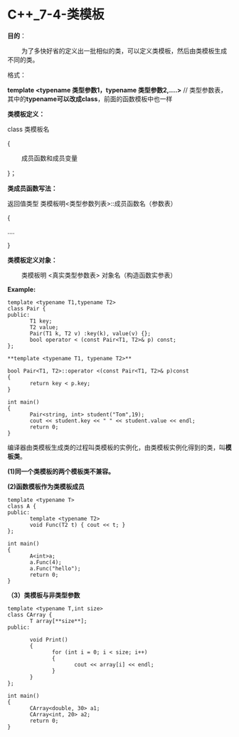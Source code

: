  # C++_7-4-类模板

 **目的**：

&nbsp;&nbsp;&nbsp;&nbsp;&nbsp;&nbsp;&nbsp;&nbsp;为了多快好省的定义出一批相似的类，可以定义类模板，然后由类模板生成不同的类。

格式：

**template <typename 类型参数1，typename 类型参数2,....>**        // 类型参数表，其中的**typename可以改成class**，前面的函数模板中也一样

**类模板定义：**

class 类模板名

{

&nbsp;&nbsp;&nbsp;&nbsp;&nbsp;&nbsp;&nbsp;&nbsp;成员函数和成员变量

}；

**类成员函数写法：**

返回值类型  类模板明<类型参数列表>::成员函数名（参数表）

{

....

}

**类模板定义对象：**

&nbsp;&nbsp;&nbsp;&nbsp;&nbsp;&nbsp;&nbsp;&nbsp;类模板明 <真实类型参数表> 对象名（构造函数实参表）

**Example:**
```
template <typename T1,typename T2>
class Pair {
public:
       T1 key;
       T2 value;
       Pair(T1 k, T2 v) :key(k), value(v) {};
       bool operator < (const Pair<T1, T2>& p) const;
};

**template <typename T1, typename T2>**

bool Pair<T1, T2>::operator <(const Pair<T1, T2>& p)const
{
       return key < p.key;
}

int main()
{
       Pair<string, int> student("Tom",19);
       cout << student.key << " " << student.value << endl;
       return 0;
}
```
编译器由类模板生成类的过程叫类模板的实例化，由类模板实例化得到的类，叫**模板类**。

**(1)同一个类模板的两个模板类不兼容。**

**(2)函数模板作为类模板成员**
```
template <typename T>
class A {
public:
       template <typename T2>
       void Func(T2 t) { cout << t; }
};

int main()
{
       A<int>a;
       a.Func(4);
       a.Func("hello");
       return 0;
}
```
**（3）类模板与非类型参数**
```
template <typename T,int size>
class CArray {
       T array[**size**];
public:

       void Print()
       {
              for (int i = 0; i < size; i++)
              {
                     cout << array[i] << endl;
              }
       }
};

int main()
{
       CArray<double, 30> a1;
       CArray<int, 20> a2;
       return 0;
}
```